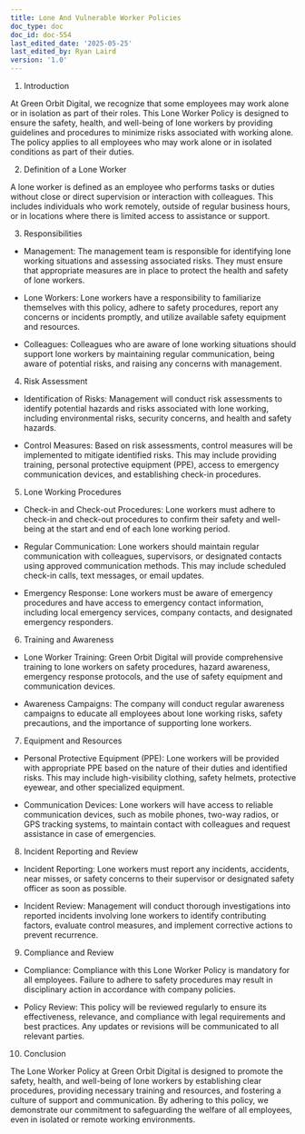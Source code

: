 ```yaml
---
title: Lone And Vulnerable Worker Policies
doc_type: doc
doc_id: doc-554
last_edited_date: '2025-05-25'
last_edited_by: Ryan Laird
version: '1.0'
---
```


1. Introduction

At Green Orbit Digital, we recognize that some employees may work alone or in isolation as part of their roles. This Lone Worker Policy is designed to ensure the safety, health, and well-being of lone workers by providing guidelines and procedures to minimize risks associated with working alone. The policy applies to all employees who may work alone or in isolated conditions as part of their duties.

2. Definition of a Lone Worker

A lone worker is defined as an employee who performs tasks or duties without close or direct supervision or interaction with colleagues. This includes individuals who work remotely, outside of regular business hours, or in locations where there is limited access to assistance or support.

3. Responsibilities

- Management: The management team is responsible for identifying lone working situations and assessing associated risks. They must ensure that appropriate measures are in place to protect the health and safety of lone workers.

- Lone Workers: Lone workers have a responsibility to familiarize themselves with this policy, adhere to safety procedures, report any concerns or incidents promptly, and utilize available safety equipment and resources.

- Colleagues: Colleagues who are aware of lone working situations should support lone workers by maintaining regular communication, being aware of potential risks, and raising any concerns with management.

4. Risk Assessment

- Identification of Risks: Management will conduct risk assessments to identify potential hazards and risks associated with lone working, including environmental risks, security concerns, and health and safety hazards.

- Control Measures: Based on risk assessments, control measures will be implemented to mitigate identified risks. This may include providing training, personal protective equipment (PPE), access to emergency communication devices, and establishing check-in procedures.

5. Lone Working Procedures

- Check-in and Check-out Procedures: Lone workers must adhere to check-in and check-out procedures to confirm their safety and well-being at the start and end of each lone working period.

- Regular Communication: Lone workers should maintain regular communication with colleagues, supervisors, or designated contacts using approved communication methods. This may include scheduled check-in calls, text messages, or email updates.

- Emergency Response: Lone workers must be aware of emergency procedures and have access to emergency contact information, including local emergency services, company contacts, and designated emergency responders.

6. Training and Awareness

- Lone Worker Training: Green Orbit Digital will provide comprehensive training to lone workers on safety procedures, hazard awareness, emergency response protocols, and the use of safety equipment and communication devices.

- Awareness Campaigns: The company will conduct regular awareness campaigns to educate all employees about lone working risks, safety precautions, and the importance of supporting lone workers.

7. Equipment and Resources

- Personal Protective Equipment (PPE): Lone workers will be provided with appropriate PPE based on the nature of their duties and identified risks. This may include high-visibility clothing, safety helmets, protective eyewear, and other specialized equipment.

- Communication Devices: Lone workers will have access to reliable communication devices, such as mobile phones, two-way radios, or GPS tracking systems, to maintain contact with colleagues and request assistance in case of emergencies.

8. Incident Reporting and Review

- Incident Reporting: Lone workers must report any incidents, accidents, near misses, or safety concerns to their supervisor or designated safety officer as soon as possible.

- Incident Review: Management will conduct thorough investigations into reported incidents involving lone workers to identify contributing factors, evaluate control measures, and implement corrective actions to prevent recurrence.

9. Compliance and Review

- Compliance: Compliance with this Lone Worker Policy is mandatory for all employees. Failure to adhere to safety procedures may result in disciplinary action in accordance with company policies.

- Policy Review: This policy will be reviewed regularly to ensure its effectiveness, relevance, and compliance with legal requirements and best practices. Any updates or revisions will be communicated to all relevant parties.

10. Conclusion

The Lone Worker Policy at Green Orbit Digital is designed to promote the safety, health, and well-being of lone workers by establishing clear procedures, providing necessary training and resources, and fostering a culture of support and communication. By adhering to this policy, we demonstrate our commitment to safeguarding the welfare of all employees, even in isolated or remote working environments.
